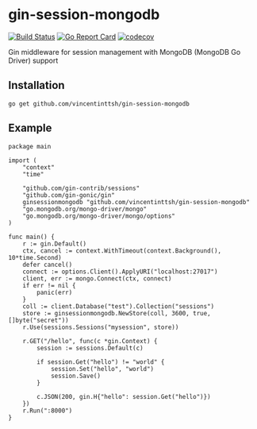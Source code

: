 # gin-session-mongodb
[![Build Status](https://travis-ci.com/vincentinttsh/gin-session-mongodb.svg?branch=master)](https://travis-ci.com/vincentinttsh/gin-session-mongodb)
[![Go Report Card](https://goreportcard.com/badge/github.com/vincentinttsh/gin-session-mongodb)](https://goreportcard.com/report/github.com/vincentinttsh/gin-session-mongodb)
[![codecov](https://codecov.io/gh/vincentinttsh/gin-session-mongodb/branch/master/graph/badge.svg?token=IWORJUODXQ)](https://codecov.io/gh/vincentinttsh/gin-session-mongodb)

Gin middleware for session management with MongoDB (MongoDB Go Driver) support

## Installation

```
go get github.com/vincentinttsh/gin-session-mongodb
```
## Example

```golang
package main

import (
	"context"
	"time"

	"github.com/gin-contrib/sessions"
	"github.com/gin-gonic/gin"
	ginsessionmongodb "github.com/vincentinttsh/gin-session-mongodb"
	"go.mongodb.org/mongo-driver/mongo"
	"go.mongodb.org/mongo-driver/mongo/options"
)

func main() {
	r := gin.Default()
	ctx, cancel := context.WithTimeout(context.Background(), 10*time.Second)
	defer cancel()
	connect := options.Client().ApplyURI("localhost:27017")
	client, err := mongo.Connect(ctx, connect)
	if err != nil {
		panic(err)
	}
	coll := client.Database("test").Collection("sessions")
	store := ginsessionmongodb.NewStore(coll, 3600, true, []byte("secret"))
	r.Use(sessions.Sessions("mysession", store))

	r.GET("/hello", func(c *gin.Context) {
		session := sessions.Default(c)

		if session.Get("hello") != "world" {
			session.Set("hello", "world")
			session.Save()
		}

		c.JSON(200, gin.H{"hello": session.Get("hello")})
	})
	r.Run(":8000")
}

```
